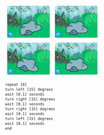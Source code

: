 ![Pasek obrazów przedstawiających duszka skały pod różnymi kątami, aby zademonstrować, że poruszanie się powoduje lekkie obracanie duszka.](images/jiggle.png)

```blocks3
repeat [8]
turn left [15] degrees
wait [0.1] seconds
turn right [15] degrees
wait [0.1] seconds
turn right [15] degrees
wait [0.1] seconds
turn left [15] degrees
wait [0.1] seconds
end
```
